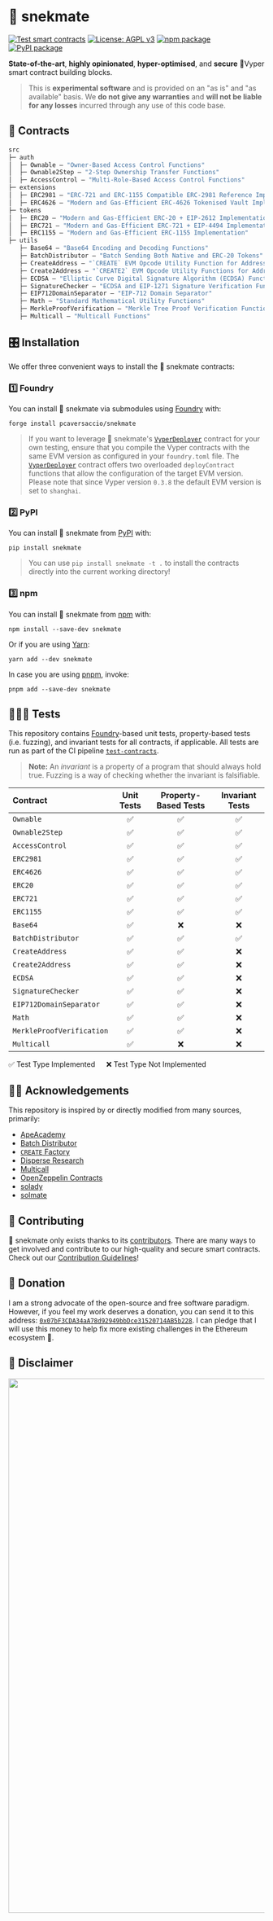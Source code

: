 # 🐍 snekmate

[![Test smart contracts](https://github.com/pcaversaccio/snekmate/actions/workflows/test-contracts.yml/badge.svg)](https://github.com/pcaversaccio/snekmate/actions/workflows/test-contracts.yml)
[![License: AGPL v3](https://img.shields.io/badge/License-AGPL_v3-blue.svg)](https://www.gnu.org/licenses/agpl-3.0)
[![npm package](https://img.shields.io/npm/v/snekmate.svg?color=blue)](https://www.npmjs.com/package/snekmate)
[![PyPI package](https://img.shields.io/pypi/v/snekmate?color=blue)](https://pypi.org/project/snekmate)

**State-of-the-art**, **highly opinionated**, **hyper-optimised**, and **secure** 🐍Vyper smart contract building blocks.

> This is **experimental software** and is provided on an "as is" and "as available" basis. We **do not give any warranties** and **will not be liable for any losses** incurred through any use of this code base.

## 📜 Contracts

```ml
src
├─ auth
│  ├─ Ownable — "Owner-Based Access Control Functions"
│  ├─ Ownable2Step — "2-Step Ownership Transfer Functions"
│  ├─ AccessControl — "Multi-Role-Based Access Control Functions"
├─ extensions
│  ├─ ERC2981 — "ERC-721 and ERC-1155 Compatible ERC-2981 Reference Implementation"
│  ├─ ERC4626 — "Modern and Gas-Efficient ERC-4626 Tokenised Vault Implementation"
├─ tokens
│  ├─ ERC20 — "Modern and Gas-Efficient ERC-20 + EIP-2612 Implementation"
│  ├─ ERC721 — "Modern and Gas-Efficient ERC-721 + EIP-4494 Implementation"
│  ├─ ERC1155 — "Modern and Gas-Efficient ERC-1155 Implementation"
├─ utils
   ├─ Base64 — "Base64 Encoding and Decoding Functions"
   ├─ BatchDistributor — "Batch Sending Both Native and ERC-20 Tokens"
   ├─ CreateAddress — "`CREATE` EVM Opcode Utility Function for Address Calculation"
   ├─ Create2Address — "`CREATE2` EVM Opcode Utility Functions for Address Calculations"
   ├─ ECDSA — "Elliptic Curve Digital Signature Algorithm (ECDSA) Functions"
   ├─ SignatureChecker — "ECDSA and EIP-1271 Signature Verification Functions"
   ├─ EIP712DomainSeparator — "EIP-712 Domain Separator"
   ├─ Math — "Standard Mathematical Utility Functions"
   ├─ MerkleProofVerification — "Merkle Tree Proof Verification Functions"
   ├─ Multicall — "Multicall Functions"
```

## 🎛 Installation

We offer three convenient ways to install the 🐍 snekmate contracts:

### 1️⃣ Foundry

You can install 🐍 snekmate via submodules using [Foundry](https://github.com/foundry-rs/foundry) with:

```console
forge install pcaversaccio/snekmate
```

> If you want to leverage 🐍 snekmate's [`VyperDeployer`](./lib/utils/VyperDeployer.sol) contract for your own testing, ensure that you compile the Vyper contracts with the same EVM version as configured in your `foundry.toml` file. The [`VyperDeployer`](./lib/utils/VyperDeployer.sol) contract offers two overloaded `deployContract` functions that allow the configuration of the target EVM version. Please note that since Vyper version `0.3.8` the default EVM version is set to `shanghai`.

### 2️⃣ PyPI

You can install 🐍 snekmate from [PyPI](https://pypi.org/project/snekmate) with:

```console
pip install snekmate
```

> You can use `pip install snekmate -t .` to install the contracts directly into the current working directory!

### 3️⃣ npm

You can install 🐍 snekmate from [npm](https://www.npmjs.com/package/snekmate) with:

```console
npm install --save-dev snekmate
```

Or if you are using [Yarn](https://classic.yarnpkg.com):

```console
yarn add --dev snekmate
```

In case you are using [pnpm](https://pnpm.io), invoke:

```console
pnpm add --save-dev snekmate
```

## 👩🏼‍⚖️ Tests

This repository contains [Foundry](https://github.com/foundry-rs/foundry)-based unit tests, property-based tests (i.e. fuzzing), and invariant tests for all contracts, if applicable. All tests are run as part of the CI pipeline [`test-contracts`](./.github/workflows/test-contracts.yml).

> **Note:** An _invariant_ is a property of a program that should always hold true. Fuzzing is a way of checking whether the invariant is falsifiable.

| **Contract**              | **Unit Tests** | **Property-Based Tests** | **Invariant Tests** |
| :------------------------ | :------------: | :----------------------: | :-----------------: |
| `Ownable`                 |       ✅       |            ✅            |         ✅          |
| `Ownable2Step`            |       ✅       |            ✅            |         ✅          |
| `AccessControl`           |       ✅       |            ✅            |         ✅          |
| `ERC2981`                 |       ✅       |            ✅            |         ✅          |
| `ERC4626`                 |       ✅       |            ✅            |         ✅          |
| `ERC20`                   |       ✅       |            ✅            |         ✅          |
| `ERC721`                  |       ✅       |            ✅            |         ✅          |
| `ERC1155`                 |       ✅       |            ✅            |         ✅          |
| `Base64`                  |       ✅       |            ❌            |         ❌          |
| `BatchDistributor`        |       ✅       |            ✅            |         ✅          |
| `CreateAddress`           |       ✅       |            ✅            |         ❌          |
| `Create2Address`          |       ✅       |            ✅            |         ❌          |
| `ECDSA`                   |       ✅       |            ✅            |         ❌          |
| `SignatureChecker`        |       ✅       |            ✅            |         ❌          |
| `EIP712DomainSeparator`   |       ✅       |            ✅            |         ❌          |
| `Math`                    |       ✅       |            ✅            |         ❌          |
| `MerkleProofVerification` |       ✅       |            ✅            |         ❌          |
| `Multicall`               |       ✅       |            ❌            |         ❌          |

✅ Test Type Implemented &emsp; ❌ Test Type Not Implemented

## 🙏🏼 Acknowledgements

This repository is inspired by or directly modified from many sources, primarily:

- [ApeAcademy](https://github.com/ApeAcademy)
- [Batch Distributor](https://github.com/pcaversaccio/batch-distributor)
- [`CREATE` Factory](https://github.com/pcaversaccio/create-util)
- [Disperse Research](https://github.com/banteg/disperse-research)
- [Multicall](https://github.com/mds1/multicall)
- [OpenZeppelin Contracts](https://github.com/OpenZeppelin/openzeppelin-contracts)
- [solady](https://github.com/Vectorized/solady)
- [solmate](https://github.com/transmissions11/solmate)

## 🫡 Contributing

🐍 snekmate only exists thanks to its [contributors](https://github.com/pcaversaccio/snekmate/graphs/contributors). There are many ways to get involved and contribute to our high-quality and secure smart contracts. Check out our [Contribution Guidelines](./CONTRIBUTING.md)!

## 💸 Donation

I am a strong advocate of the open-source and free software paradigm. However, if you feel my work deserves a donation, you can send it to this address: [`0x07bF3CDA34aA78d92949bbDce31520714AB5b228`](https://etherscan.io/address/0x07bF3CDA34aA78d92949bbDce31520714AB5b228). I can pledge that I will use this money to help fix more existing challenges in the Ethereum ecosystem 🤝.

## 💢 Disclaimer

<img src=https://user-images.githubusercontent.com/25297591/167394075-1813e258-3b03-4bc8-9305-69126a07d57e.png width="1050"/>
